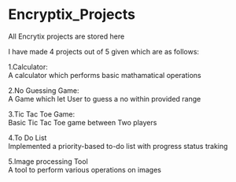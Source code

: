 # Encryptix_Projects
All Encrytix projects are stored here

I have made 4 projects out of 5 given which are as follows:

1.Calculator:<br>
    A calculator which performs basic mathamatical operations<br>

2.No Guessing Game:<br>
    A Game which let User to guess a no within provided range<br>

3.Tic Tac Toe Game:<br>
    Basic Tic Tac Toe game between Two players<br>
    
4.To Do List<br>
    Implemented a priority-based to-do list with progress status traking<br>

5.Image processing Tool<br>
    A tool to perform various operations on images<br>
